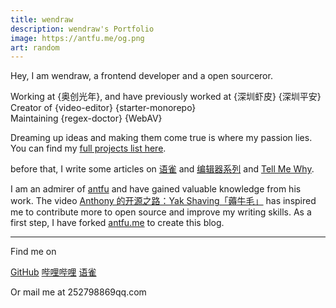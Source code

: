 ```yaml
---
title: wendraw
description: wendraw's Portfolio
image: https://antfu.me/og.png
art: random
---
```


Hey, I am wendraw, a frontend developer and a open sourceror.

Working at {奥创光年}, and have previously worked at {深圳虾皮} {深圳平安} <br>
Creator of {video-editor} {starter-monorepo} <br>
Maintaining {regex-doctor} {WebAV} <br>

Dreaming up ideas and making them come true is where my passion lies. You can find my [full projects list here](/projects).

before that, I write some articles on [语雀](https://www.yuque.com/wendraw) and [编辑器系列](https://icxv222rkc.feishu.cn/wiki/Ll1XwvxHPiQko2kM3aOcY0KInjb) and [Tell Me Why](https://icxv222rkc.feishu.cn/wiki/space/7185797066394828828).

I am an admirer of [antfu](https://github.com/antfu) and have gained valuable knowledge from his work. The video [Anthony 的开源之路：Yak Shaving「薅牛毛」](https://www.bilibili.com/video/BV1XT421r7xy/?share_source=copy_web&vd_source=43929e1eb72edc92ccec94f51d8e77e7) has inspired me to contribute more to open source and improve my writing skills. As a first step, I have forked [antfu.me](https://antfu.me/) to create this blog.

<div flex-auto />

---

Find me on

<p flex="~ gap-2 wrap" class="mt--2!">
  <a href="https://github.com/wendraw" target="_blank"><span op75 i-simple-icons-github /> GitHub</a>
  <a href="https://space.bilibili.com/24638324" target="_blank"><span op75 i-simple-icons-bilibili /> 哔哩哔哩</a>
  <a href="https://www.yuque.com/wendraw" target="_blank"><span op75 i-ri:yuque-fill /> 语雀</a>
</p>

Or mail me at <span font-mono>252798869<span i-carbon-at/>qq.com</span>

<!-- --- -->

<!-- <SponsorButtons /> -->

